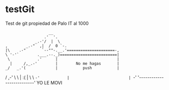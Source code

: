 # testGit
Test de git propiedad de Palo IT al 1000

                       __
                     .'  '.
                 _.-'/  |  \
    ,        _.-"  ,|  /  0 `-.
    |\    .-"       `--""-.__.'=====================-,
    \ '-'`        .___.--._)=========================|
     \            .'      |                          |
      |     /,_.-'        |        No me hagas       |
    _/   _.'(             |           push           |
   /  ,-' \  \            |        :(                |
   \  \    `-'            |                          |
`-'                   '--------------------------'
YO LE MOVI
